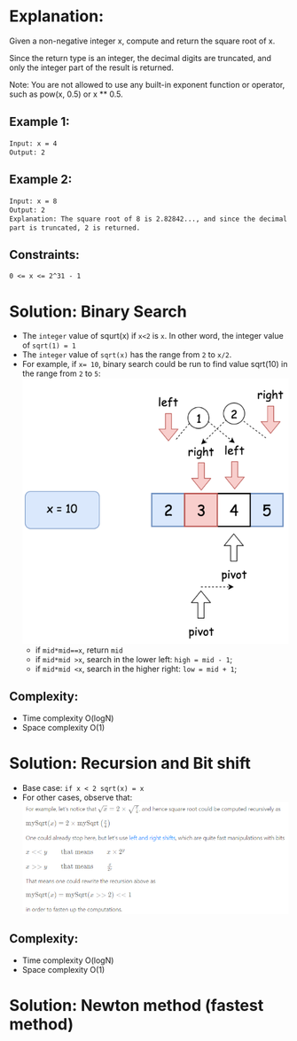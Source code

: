 # Explanation:
Given a non-negative integer x, compute and return the square root of x.

Since the return type is an integer, the decimal digits are truncated, and only the integer part of the result is returned.

Note: You are not allowed to use any built-in exponent function or operator, such as pow(x, 0.5) or x ** 0.5.

## Example 1:
```
Input: x = 4
Output: 2
```

## Example 2:
```
Input: x = 8
Output: 2
Explanation: The square root of 8 is 2.82842..., and since the decimal part is truncated, 2 is returned.
``` 

## Constraints:
```
0 <= x <= 2^31 - 1
```

# Solution: Binary Search
* The `integer` value of squrt(x) if `x<2` is `x`. In other word, the integer value of `sqrt(1) = 1`
* The `integer` value of `sqrt(x)` has the range from `2` to `x/2`.
* For example, if `x= 10`, binary search could be run to find value sqrt(10) in the range from `2` to `5`: ![image info](./1.png)
    * if `mid*mid==x`, return `mid`
    * if `mid*mid >x`, search in the lower left: `high = mid - 1`;
    * if `mid*mid <x`, search in the higher right: `low = mid + 1`;
## Complexity: 
* Time complexity O(logN)
* Space complexity O(1)

# Solution: Recursion and Bit shift
* Base case: `if x < 2 sqrt(x) = x`
* For other cases, observe that: ![image info](./2.png)
## Complexity: 
* Time complexity O(logN)
* Space complexity O(1)

# Solution: Newton method (fastest method)


